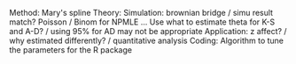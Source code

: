 Method: Mary's spline
Theory: 
Simulation: brownian bridge / simu result match?
	Poisson / Binom for NPMLE ... 
	Use what to estimate theta for K-S and A-D? / using 95% for AD may not be appropriate
Application: z affect? / why estimated differently? / quantitative analysis
Coding: Algorithm to tune the parameters for the R package
